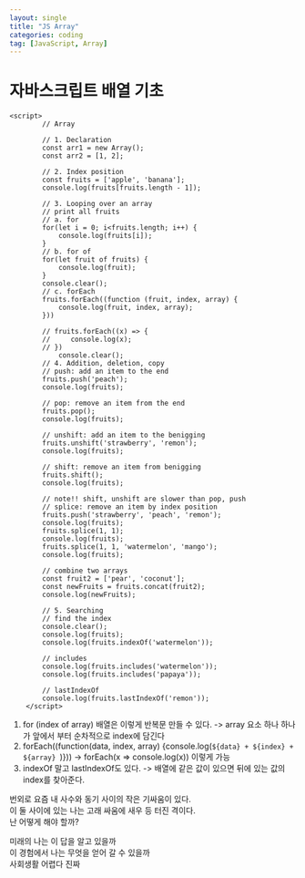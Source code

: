 ```yaml
---
layout: single
title: "JS Array"
categories: coding
tag: [JavaScript, Array]
---
```


# 자바스크립트 배열 기초

```
<script>
        // Array

        // 1. Declaration
        const arr1 = new Array();
        const arr2 = [1, 2];

        // 2. Index position
        const fruits = ['apple', 'banana'];
        console.log(fruits[fruits.length - 1]);

        // 3. Looping over an array
        // print all fruits
        // a. for
        for(let i = 0; i<fruits.length; i++) {
            console.log(fruits[i]);
        }
        // b. for of
        for(let fruit of fruits) {
            console.log(fruit);
        }
        console.clear();
        // c. forEach
        fruits.forEach((function (fruit, index, array) {
            console.log(fruit, index, array);
        }))

        // fruits.forEach((x) => {
        //     console.log(x);
        // })
            console.clear();
        // 4. Addition, deletion, copy
        // push: add an item to the end
        fruits.push('peach');
        console.log(fruits);

        // pop: remove an item from the end
        fruits.pop();
        console.log(fruits);

        // unshift: add an item to the benigging
        fruits.unshift('strawberry', 'remon');
        console.log(fruits);

        // shift: remove an item from benigging
        fruits.shift();
        console.log(fruits);

        // note!! shift, unshift are slower than pop, push
        // splice: remove an item by index position
        fruits.push('strawberry', 'peach', 'remon');
        console.log(fruits);
        fruits.splice(1, 1);
        console.log(fruits);
        fruits.splice(1, 1, 'watermelon', 'mango');
        console.log(fruits);
        
        // combine two arrays
        const fruit2 = ['pear', 'coconut'];
        const newFruits = fruits.concat(fruit2);
        console.log(newFruits);

        // 5. Searching
        // find the index
        console.clear();
        console.log(fruits);
        console.log(fruits.indexOf('watermelon'));

        // includes
        console.log(fruits.includes('watermelon'));
        console.log(fruits.includes('papaya'));

        // lastIndexOf
        console.log(fruits.lastIndexOf('remon'));
    </script>
```




1. for (index of array) 배열은 이렇게 반복문 만들 수 있다. -> array 요소 하나 하나가 앞에서 부터 순차적으로 index에 담긴다
2. forEach((function(data, index, array) {console.log(`${data} + ${index} + ${array} `)})) -> forEach(x => console.log(x)) 이렇게 가능
3. indexOf 말고 lastIndexOf도 있다. -> 배열에 같은 값이 있으면 뒤에 있는 값의 index를 찾아준다.

번외로 요즘 내 사수와 동기 사이의 작은 기싸움이 있다. <br>
이 둘 사이에 있는 나는 고래 싸움에 새우 등 터진 격이다. <br>
난 어떻게 해야 할까? <br>

미래의 나는 이 답을 알고 있을까 <br>
이 경험에서 나는 무엇을 얻어 갈 수 있을까 <br>
사회생활 어렵다 진짜 



